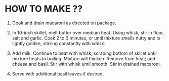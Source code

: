 <h1><b>HOW TO MAKE ??</b></h1>

1. Cook and drain macaroni as directed on package.

2. In 10-inch skillet, melt butter over medium heat. Using whisk, stir in flour, salt and garlic. Cook 2 to 3 minutes, or until mixture smells nutty and is lightly golden, stirring constantly with whisk.

3. Add milk. Continue to beat with whisk, scraping bottom of skillet until mixture heats to boiling. Mixture will thicken. Remove from heat; add cheese and basil. Stir with whisk until smooth. Stir in drained macaroni.

4. Serve with additional basil leaves if desired.
